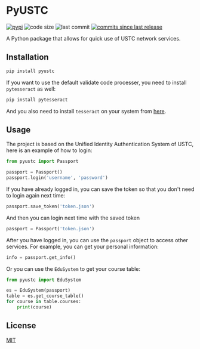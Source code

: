 # PyUSTC

[![pypi](https://img.shields.io/pypi/v/pyustc.svg)](https://pypi.python.org/pypi/pyustc)
![code size](https://img.shields.io/github/languages/code-size/USTC-XeF2/pyustc)
![last commit](https://img.shields.io/github/last-commit/USTC-XeF2/pyustc)
[![commits since last release](https://img.shields.io/github/commits-since/USTC-XeF2/pyustc/latest.svg)](https://github.com/USTC-XeF2/pyustc/releases)

A Python package that allows for quick use of USTC network services.

## Installation

```bash
pip install pyustc
```

If you want to use the default validate code processer, you need to install `pytesseract` as well:

```bash
pip install pytesseract
```

And you also need to install `tesseract` on your system from [here](https://github.com/tesseract-ocr/tesseract/releases/latest).

## Usage

The project is based on the Unified Identity Authentication System of USTC, here is an example of how to login:

```python
from pyustc import Passport

passport = Passport()
passport.login('username', 'password')
```

If you have already logged in, you can save the token so that you don't need to login again next time:

```python
passport.save_token('token.json')
```

And then you can login next time with the saved token

```python
passport = Passport('token.json')
```

After you have logged in, you can use the `passport` object to access other services. For example, you can get your personal information:

```python
info = passport.get_info()
```

Or you can use the `EduSystem` to get your course table:

```python
from pyustc import EduSystem

es = EduSystem(passport)
table = es.get_course_table()
for course in table.courses:
    print(course)
```

## License

[MIT](https://github.com/USTC-XeF2/pyustc/blob/main/LICENSE)

